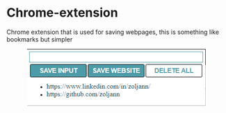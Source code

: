 # Chrome-extension

Chrome extension that is used for saving webpages, this is something like bookmarks but simpler 

<center><img src="./images/screen1.png"></center>
